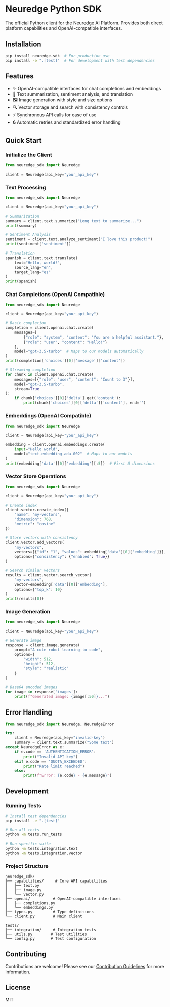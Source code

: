 # Neuredge Python SDK

The official Python client for the Neuredge AI Platform. Provides both direct platform capabilities and OpenAI-compatible interfaces.

## Installation

```bash
pip install neuredge-sdk  # For production use
pip install -e ".[test]"  # For development with test dependencies
```

## Features

- ✨ OpenAI-compatible interfaces for chat completions and embeddings
- 📝 Text summarization, sentiment analysis, and translation
- 🖼️ Image generation with style and size options
- 🔍 Vector storage and search with consistency controls
- ⚡ Synchronous API calls for ease of use
- 🔒 Automatic retries and standardized error handling

## Quick Start

### Initialize the Client

```python
from neuredge_sdk import Neuredge

client = Neuredge(api_key="your_api_key")
```

### Text Processing

```python
from neuredge_sdk import Neuredge

client = Neuredge(api_key="your_api_key")

# Summarization
summary = client.text.summarize("Long text to summarize...")
print(summary)

# Sentiment Analysis
sentiment = client.text.analyze_sentiment("I love this product!")
print(sentiment['sentiment'])

# Translation
spanish = client.text.translate(
    text="Hello, world!",
    source_lang="en",
    target_lang="es"
)
print(spanish)
```

### Chat Completions (OpenAI Compatible)

```python
from neuredge_sdk import Neuredge

client = Neuredge(api_key="your_api_key")

# Basic completion
completion = client.openai.chat.create(
    messages=[
        {"role": "system", "content": "You are a helpful assistant."},
        {"role": "user", "content": "Hello!"}
    ],
    model="gpt-3.5-turbo"  # Maps to our models automatically
)
print(completion['choices'][0]['message']['content'])

# Streaming completion
for chunk in client.openai.chat.create(
    messages=[{"role": "user", "content": "Count to 3"}],
    model="gpt-3.5-turbo",
    stream=True
):
    if chunk['choices'][0]['delta'].get('content'):
        print(chunk['choices'][0]['delta']['content'], end='')
```

### Embeddings (OpenAI Compatible)

```python
from neuredge_sdk import Neuredge

client = Neuredge(api_key="your_api_key")

embedding = client.openai.embeddings.create(
    input="Hello world",
    model="text-embedding-ada-002"  # Maps to our models
)
print(embedding['data'][0]['embedding'][:5])  # First 5 dimensions
```

### Vector Store Operations

```python
from neuredge_sdk import Neuredge

client = Neuredge(api_key="your_api_key")

# Create index
client.vector.create_index({
    "name": "my-vectors",
    "dimension": 768,
    "metric": "cosine"
})

# Store vectors with consistency
client.vector.add_vectors(
    "my-vectors",
    vectors=[{"id": "1", "values": embedding['data'][0]['embedding']}],
    options={"consistency": {"enabled": True}}
)

# Search similar vectors
results = client.vector.search_vector(
    "my-vectors",
    vector=embedding['data'][0]['embedding'],
    options={"top_k": 10}
)
print(results[0])
```

### Image Generation

```python
from neuredge_sdk import Neuredge

client = Neuredge(api_key="your_api_key")

# Generate image
response = client.image.generate(
    prompt="A cute robot learning to code",
    options={
        "width": 512,
        "height": 512,
        "style": "realistic"
    }
)

# Base64 encoded images
for image in response['images']:
    print(f"Generated image: {image[:50]}...")
```

## Error Handling

```python
from neuredge_sdk import Neuredge, NeuredgeError

try:
    client = Neuredge(api_key="invalid-key")
    summary = client.text.summarize("Some text")
except NeuredgeError as e:
    if e.code == 'AUTHENTICATION_ERROR':
        print("Invalid API key")
    elif e.code == 'QUOTA_EXCEEDED':
        print("Rate limit reached")
    else:
        print(f"Error: {e.code} - {e.message}")
```

## Development

### Running Tests

```bash
# Install test dependencies
pip install -e ".[test]"

# Run all tests
python -m tests.run_tests

# Run specific suite
python -m tests.integration.text
python -m tests.integration.vector
```

### Project Structure

```
neuredge_sdk/
├── capabilities/     # Core API capabilities
│   ├── text.py
│   ├── image.py
│   └── vector.py
├── openai/          # OpenAI-compatible interfaces
│   ├── completions.py
│   └── embeddings.py
├── types.py         # Type definitions
└── client.py        # Main client

tests/
├── integration/     # Integration tests
├── utils.py        # Test utilities
└── config.py       # Test configuration
```

## Contributing

Contributions are welcome! Please see our [Contribution Guidelines](CONTRIBUTING.md) for more information.

## License

MIT
````
